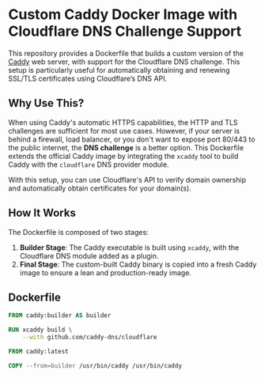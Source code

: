 # Custom Caddy Docker Image with Cloudflare DNS Challenge Support

This repository provides a Dockerfile that builds a custom version of the [Caddy](https://caddyserver.com/) web server, with support for the Cloudflare DNS challenge. This setup is particularly useful for automatically obtaining and renewing SSL/TLS certificates using Cloudflare’s DNS API.

## Why Use This?

When using Caddy's automatic HTTPS capabilities, the HTTP and TLS challenges are sufficient for most use cases. However, if your server is behind a firewall, load balancer, or you don't want to expose port 80/443 to the public internet, the **DNS challenge** is a better option. This Dockerfile extends the official Caddy image by integrating the `xcaddy` tool to build Caddy with the `cloudflare` DNS provider module.

With this setup, you can use Cloudflare's API to verify domain ownership and automatically obtain certificates for your domain(s).

## How It Works

The Dockerfile is composed of two stages:

1. **Builder Stage**: The Caddy executable is built using `xcaddy`, with the Cloudflare DNS module added as a plugin.
2. **Final Stage**: The custom-built Caddy binary is copied into a fresh Caddy image to ensure a lean and production-ready image.

## Dockerfile

```Dockerfile
FROM caddy:builder AS builder

RUN xcaddy build \
    --with github.com/caddy-dns/cloudflare

FROM caddy:latest

COPY --from=builder /usr/bin/caddy /usr/bin/caddy

